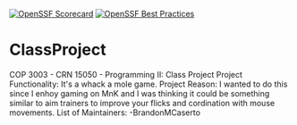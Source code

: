 [![OpenSSF Scorecard](htt‌ps://api.securityscorecards.dev/projects/github.com/BrandonMCaserto/ClassProject/badge)](htt‌ps://securityscorecards.dev/viewer/?uri=github.com/BrandonMCaserto/ClassProject)
[![OpenSSF Best Practices](https://www.bestpractices.dev/projects/8600/badge)](https://www.bestpractices.dev/projects/8600)

# ClassProject
COP 3003 - CRN 15050 - Programming II: Class Project
Project Functionality:
  It's a whack a mole game. 
Project Reason:
  I wanted to do this since I enhoy gaming on MnK and I was thinking it could be something similar
  to aim trainers to improve your flicks and cordination with mouse movements.
List of Maintainers:
  -BrandonMCaserto
